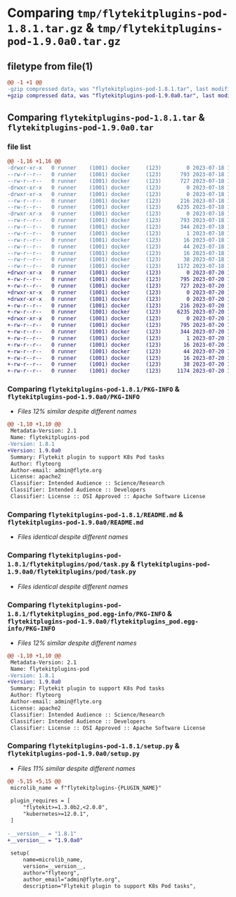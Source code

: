 # Comparing `tmp/flytekitplugins-pod-1.8.1.tar.gz` & `tmp/flytekitplugins-pod-1.9.0a0.tar.gz`

## filetype from file(1)

```diff
@@ -1 +1 @@
-gzip compressed data, was "flytekitplugins-pod-1.8.1.tar", last modified: Tue Jul 18 18:01:38 2023, max compression
+gzip compressed data, was "flytekitplugins-pod-1.9.0a0.tar", last modified: Thu Jul 20 18:58:20 2023, max compression
```

## Comparing `flytekitplugins-pod-1.8.1.tar` & `flytekitplugins-pod-1.9.0a0.tar`

### file list

```diff
@@ -1,16 +1,16 @@
-drwxr-xr-x   0 runner    (1001) docker     (123)        0 2023-07-18 18:01:38.927021 flytekitplugins-pod-1.8.1/
--rw-r--r--   0 runner    (1001) docker     (123)      793 2023-07-18 18:01:38.927021 flytekitplugins-pod-1.8.1/PKG-INFO
--rw-r--r--   0 runner    (1001) docker     (123)      727 2023-07-18 18:01:17.000000 flytekitplugins-pod-1.8.1/README.md
-drwxr-xr-x   0 runner    (1001) docker     (123)        0 2023-07-18 18:01:38.923021 flytekitplugins-pod-1.8.1/flytekitplugins/
-drwxr-xr-x   0 runner    (1001) docker     (123)        0 2023-07-18 18:01:38.923021 flytekitplugins-pod-1.8.1/flytekitplugins/pod/
--rw-r--r--   0 runner    (1001) docker     (123)      216 2023-07-18 18:01:17.000000 flytekitplugins-pod-1.8.1/flytekitplugins/pod/__init__.py
--rw-r--r--   0 runner    (1001) docker     (123)     6235 2023-07-18 18:01:17.000000 flytekitplugins-pod-1.8.1/flytekitplugins/pod/task.py
-drwxr-xr-x   0 runner    (1001) docker     (123)        0 2023-07-18 18:01:38.923021 flytekitplugins-pod-1.8.1/flytekitplugins_pod.egg-info/
--rw-r--r--   0 runner    (1001) docker     (123)      793 2023-07-18 18:01:38.000000 flytekitplugins-pod-1.8.1/flytekitplugins_pod.egg-info/PKG-INFO
--rw-r--r--   0 runner    (1001) docker     (123)      344 2023-07-18 18:01:38.000000 flytekitplugins-pod-1.8.1/flytekitplugins_pod.egg-info/SOURCES.txt
--rw-r--r--   0 runner    (1001) docker     (123)        1 2023-07-18 18:01:38.000000 flytekitplugins-pod-1.8.1/flytekitplugins_pod.egg-info/dependency_links.txt
--rw-r--r--   0 runner    (1001) docker     (123)       16 2023-07-18 18:01:38.000000 flytekitplugins-pod-1.8.1/flytekitplugins_pod.egg-info/namespace_packages.txt
--rw-r--r--   0 runner    (1001) docker     (123)       44 2023-07-18 18:01:38.000000 flytekitplugins-pod-1.8.1/flytekitplugins_pod.egg-info/requires.txt
--rw-r--r--   0 runner    (1001) docker     (123)       16 2023-07-18 18:01:38.000000 flytekitplugins-pod-1.8.1/flytekitplugins_pod.egg-info/top_level.txt
--rw-r--r--   0 runner    (1001) docker     (123)       38 2023-07-18 18:01:38.927021 flytekitplugins-pod-1.8.1/setup.cfg
--rw-r--r--   0 runner    (1001) docker     (123)     1172 2023-07-18 18:01:33.000000 flytekitplugins-pod-1.8.1/setup.py
+drwxr-xr-x   0 runner    (1001) docker     (123)        0 2023-07-20 18:58:20.172687 flytekitplugins-pod-1.9.0a0/
+-rw-r--r--   0 runner    (1001) docker     (123)      795 2023-07-20 18:58:20.172687 flytekitplugins-pod-1.9.0a0/PKG-INFO
+-rw-r--r--   0 runner    (1001) docker     (123)      727 2023-07-20 18:57:54.000000 flytekitplugins-pod-1.9.0a0/README.md
+drwxr-xr-x   0 runner    (1001) docker     (123)        0 2023-07-20 18:58:20.168687 flytekitplugins-pod-1.9.0a0/flytekitplugins/
+drwxr-xr-x   0 runner    (1001) docker     (123)        0 2023-07-20 18:58:20.172687 flytekitplugins-pod-1.9.0a0/flytekitplugins/pod/
+-rw-r--r--   0 runner    (1001) docker     (123)      216 2023-07-20 18:57:54.000000 flytekitplugins-pod-1.9.0a0/flytekitplugins/pod/__init__.py
+-rw-r--r--   0 runner    (1001) docker     (123)     6235 2023-07-20 18:57:54.000000 flytekitplugins-pod-1.9.0a0/flytekitplugins/pod/task.py
+drwxr-xr-x   0 runner    (1001) docker     (123)        0 2023-07-20 18:58:20.172687 flytekitplugins-pod-1.9.0a0/flytekitplugins_pod.egg-info/
+-rw-r--r--   0 runner    (1001) docker     (123)      795 2023-07-20 18:58:20.000000 flytekitplugins-pod-1.9.0a0/flytekitplugins_pod.egg-info/PKG-INFO
+-rw-r--r--   0 runner    (1001) docker     (123)      344 2023-07-20 18:58:20.000000 flytekitplugins-pod-1.9.0a0/flytekitplugins_pod.egg-info/SOURCES.txt
+-rw-r--r--   0 runner    (1001) docker     (123)        1 2023-07-20 18:58:20.000000 flytekitplugins-pod-1.9.0a0/flytekitplugins_pod.egg-info/dependency_links.txt
+-rw-r--r--   0 runner    (1001) docker     (123)       16 2023-07-20 18:58:20.000000 flytekitplugins-pod-1.9.0a0/flytekitplugins_pod.egg-info/namespace_packages.txt
+-rw-r--r--   0 runner    (1001) docker     (123)       44 2023-07-20 18:58:20.000000 flytekitplugins-pod-1.9.0a0/flytekitplugins_pod.egg-info/requires.txt
+-rw-r--r--   0 runner    (1001) docker     (123)       16 2023-07-20 18:58:20.000000 flytekitplugins-pod-1.9.0a0/flytekitplugins_pod.egg-info/top_level.txt
+-rw-r--r--   0 runner    (1001) docker     (123)       38 2023-07-20 18:58:20.172687 flytekitplugins-pod-1.9.0a0/setup.cfg
+-rw-r--r--   0 runner    (1001) docker     (123)     1174 2023-07-20 18:58:12.000000 flytekitplugins-pod-1.9.0a0/setup.py
```

### Comparing `flytekitplugins-pod-1.8.1/PKG-INFO` & `flytekitplugins-pod-1.9.0a0/PKG-INFO`

 * *Files 12% similar despite different names*

```diff
@@ -1,10 +1,10 @@
 Metadata-Version: 2.1
 Name: flytekitplugins-pod
-Version: 1.8.1
+Version: 1.9.0a0
 Summary: Flytekit plugin to support K8s Pod tasks
 Author: flyteorg
 Author-email: admin@flyte.org
 License: apache2
 Classifier: Intended Audience :: Science/Research
 Classifier: Intended Audience :: Developers
 Classifier: License :: OSI Approved :: Apache Software License
```

### Comparing `flytekitplugins-pod-1.8.1/README.md` & `flytekitplugins-pod-1.9.0a0/README.md`

 * *Files identical despite different names*

### Comparing `flytekitplugins-pod-1.8.1/flytekitplugins/pod/task.py` & `flytekitplugins-pod-1.9.0a0/flytekitplugins/pod/task.py`

 * *Files identical despite different names*

### Comparing `flytekitplugins-pod-1.8.1/flytekitplugins_pod.egg-info/PKG-INFO` & `flytekitplugins-pod-1.9.0a0/flytekitplugins_pod.egg-info/PKG-INFO`

 * *Files 12% similar despite different names*

```diff
@@ -1,10 +1,10 @@
 Metadata-Version: 2.1
 Name: flytekitplugins-pod
-Version: 1.8.1
+Version: 1.9.0a0
 Summary: Flytekit plugin to support K8s Pod tasks
 Author: flyteorg
 Author-email: admin@flyte.org
 License: apache2
 Classifier: Intended Audience :: Science/Research
 Classifier: Intended Audience :: Developers
 Classifier: License :: OSI Approved :: Apache Software License
```

### Comparing `flytekitplugins-pod-1.8.1/setup.py` & `flytekitplugins-pod-1.9.0a0/setup.py`

 * *Files 11% similar despite different names*

```diff
@@ -5,15 +5,15 @@
 microlib_name = f"flytekitplugins-{PLUGIN_NAME}"
 
 plugin_requires = [
     "flytekit>=1.3.0b2,<2.0.0",
     "kubernetes>=12.0.1",
 ]
 
-__version__ = "1.8.1"
+__version__ = "1.9.0a0"
 
 setup(
     name=microlib_name,
     version=__version__,
     author="flyteorg",
     author_email="admin@flyte.org",
     description="Flytekit plugin to support K8s Pod tasks",
```

